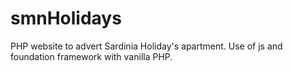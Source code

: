 smnHolidays
===========
PHP website to advert Sardinia Holiday's apartment.
Use of js and foundation framework with vanilla PHP.
